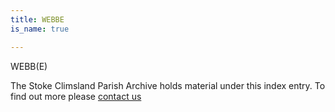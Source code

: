 ```yaml
---
title: WEBBE
is_name: true

---
```


WEBB(E)


The Stoke Climsland Parish Archive holds material under this index entry. To find out more please [contact us](/contact/)
